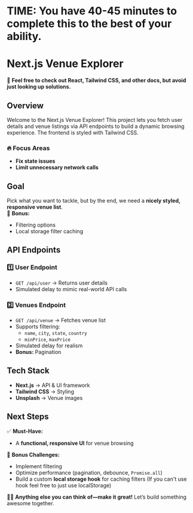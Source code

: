 # TIME: You have 40-45 minutes to complete this to the best of your ability.

# Next.js Venue Explorer

🚨 **Feel free to check out React, Tailwind CSS, and other docs, but avoid just looking up solutions.**  

## Overview  
Welcome to the Next.js Venue Explorer! This project lets you fetch user details and venue listings via API endpoints to build a dynamic browsing experience. The frontend is styled with Tailwind CSS.  

### 🔥 Focus Areas  
- **Fix state issues**  
- **Limit unnecessary network calls**  

## Goal  
Pick what you want to tackle, but by the end, we need a **nicely styled, responsive venue list**.  
🎯 **Bonus:**  
- Filtering options  
- Local storage filter caching  

## API Endpoints  

### 1️⃣ **User Endpoint**  
- `GET /api/user` → Returns user details  
- Simulated delay to mimic real-world API calls  

### 2️⃣ **Venues Endpoint**  
- `GET /api/venue` → Fetches venue list  
- Supports filtering:  
  - `name`, `city`, `state`, `country`  
  - `minPrice`, `maxPrice`  
- Simulated delay for realism  
- **Bonus:** Pagination  

## Tech Stack  
- **Next.js** → API & UI framework  
- **Tailwind CSS** → Styling  
- **Unsplash** → Venue images  

## Next Steps  
✅ **Must-Have:**  
- A **functional, responsive UI** for venue browsing  

🚀 **Bonus Challenges:**  
- Implement filtering 
- Optimize performance (pagination, debounce, `Promise.all`)  
- Build a custom **local storage hook** for caching filters (If you can't use hook feel free to just use localStorage) 

👨‍💻 **Anything else you can think of—make it great!** Let’s build something awesome together.  
